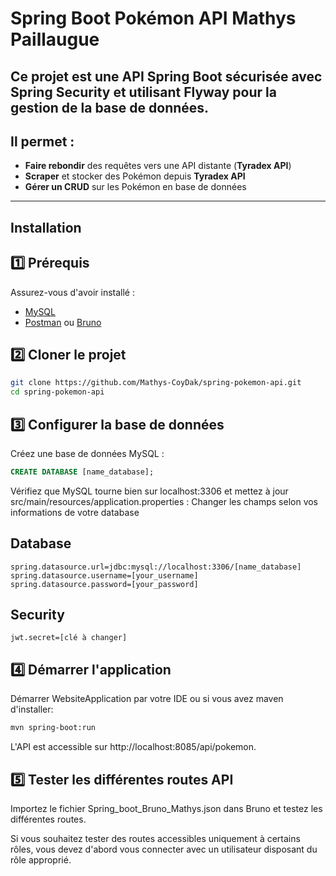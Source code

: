 #  Spring Boot Pokémon API Mathys Paillaugue

## Ce projet est une API Spring Boot sécurisée avec **Spring Security** et utilisant **Flyway** pour la gestion de la base de données.  
## Il permet :
-  **Faire rebondir** des requêtes vers une API distante (**Tyradex API**)
-  **Scraper** et stocker des Pokémon depuis **Tyradex API**
-  **Gérer un CRUD** sur les Pokémon en base de données

---

## Installation

## 1️⃣ Prérequis
Assurez-vous d'avoir installé :
- [MySQL](https://www.mysql.com/)
- [Postman](https://www.postman.com/) ou [Bruno](https://www.usebruno.com)

## 2️⃣ Cloner le projet
```bash
git clone https://github.com/Mathys-CoyDak/spring-pokemon-api.git
cd spring-pokemon-api
```
## 3️⃣ Configurer la base de données
Créez une base de données MySQL :

```sql
CREATE DATABASE [name_database];
```

Vérifiez que MySQL tourne bien sur localhost:3306 et mettez à jour src/main/resources/application.properties :
Changer les champs selon vos informations de votre database
## Database
```
spring.datasource.url=jdbc:mysql://localhost:3306/[name_database]
spring.datasource.username=[your_username]
spring.datasource.password=[your_password]
```

## Security
```
jwt.secret=[clé à changer]
```
## 4️⃣ Démarrer l'application

Démarrer WebsiteApplication par votre IDE ou si vous avez maven d'installer:
```bash
mvn spring-boot:run
```
L'API est accessible sur http://localhost:8085/api/pokemon.

## 5️⃣ Tester les différentes routes API

Importez le fichier Spring_boot_Bruno_Mathys.json dans Bruno et testez les différentes routes.

Si vous souhaitez tester des routes accessibles uniquement à certains rôles, vous devez d'abord vous connecter avec un utilisateur disposant du rôle approprié.